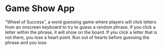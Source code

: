 # Game Show App

 "Wheel of Success”, a word guessing game where players will click letters from an onscreen keyboard to try to guess a random phrase. If you click a letter within the phrase, it will show on the board. If you click a letter that is not there, you lose a heart point. Run out of hearts before guessing the phrase and you lose.
